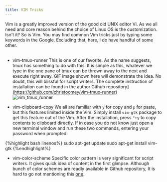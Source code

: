 ```yaml
---
title: VIM Tricks
---
```


Vim is a greatly improved version of the good old UNIX editor Vi. As we all need and core reason behind the choice of Linux OS is the customization. Isn't it? So is Vim. You may find common Vim tricks just by typing some keywords in the Google. Excluding that, here, I do have handful of some other.  
&nbsp;

+ vim-tmux-runner
This is one of our favorite. As the name suggests, tmux has something to do with this. It is simple as this, whatever we type in the one pane of tmux can be thrown away to the next and execute right away. GIF image shown here will demonstrate the idea. No doubt, this will blissful for script writers. The complete instruction of installation can be found in the author Github repository](https://github.com/christoomey/vim-tmux-runner)   
![vim_tmux_runner](img/vim-tmux-runner.gif)
&nbsp;

+ vim-clipboard-copy
We all are familiar with `y` for copy and `p` for paste, but this features limited inside the Vim. Simply install `vim-gtk` package to get this feature out of the Vim. After the installation, press `"+y` to copy contents to clipboard directly. If in case you do not know just open a new terminal window and run these two commands, entering your password when prompted:

{%highlight bash linenos%}
sudo apt-get update
sudo apt-get install vim-gtk
{%endhighlight%}

+ vim-color-scheme
Specific color pattern is very significant for script writers. It gives quick idea of content in the first glimpse. Although bunch of color schemes are readly available in Github repository, It is hard to go not mentioning this [one](https://github.com/jacoborus/tender.vim).
